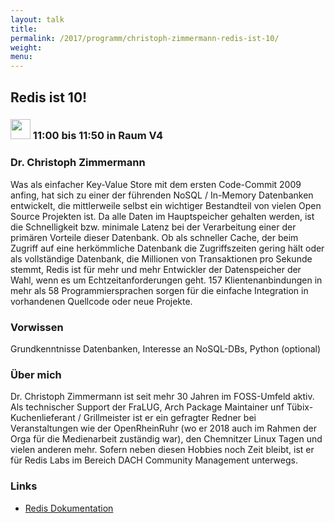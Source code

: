 ```yaml
---
layout: talk
title:
permalink: /2017/programm/christoph-zimmermann-redis-ist-10/
weight:
menu:
---
```

## Redis ist 10!

### <img height = "32" src="../../../images/talk.svg"> 11:00 bis 11:50 in Raum V4

### Dr. Christoph Zimmermann

Was als einfacher Key-Value Store mit dem ersten Code-Commit 2009 anfing, hat sich zu einer der führenden NoSQL / In-Memory Datenbanken entwickelt, die mittlerweile selbst ein wichtiger Bestandteil von vielen Open Source Projekten ist. Da alle Daten  im Hauptspeicher gehalten werden, ist die Schnelligkeit bzw. minimale Latenz bei der Verarbeitung einer der primären Vorteile dieser Datenbank. Ob als schneller Cache, der beim Zugriff auf eine herkömmliche Datenbank die Zugriffszeiten gering hält oder als vollständige Datenbank, die Millionen von Transaktionen pro Sekunde stemmt, Redis ist für mehr und mehr Entwickler der Datenspeicher der Wahl, wenn es um Echtzeitanforderungen geht. 157 Klientenanbindungen in mehr als 58 Programmiersprachen sorgen für die einfache Integration in vorhandenen Quellcode oder neue Projekte.

### Vorwissen

Grundkenntnisse Datenbanken, Interesse an NoSQL-DBs, Python (optional)

### Über mich

 Dr. Christoph Zimmermann ist seit mehr 30 Jahren im FOSS-Umfeld aktiv. Als technischer Support der FraLUG, Arch Package Maintainer unf Tübix-Kuchenlieferant / Grillmeister ist er ein gefragter Redner bei Veranstaltungen wie der OpenRheinRuhr (wo er 2018 auch im Rahmen der Orga für die Medienarbeit zuständig war), den Chemnitzer Linux Tagen und vielen anderen mehr. Sofern neben diesen Hobbies noch Zeit bleibt, ist er für Redis Labs im Bereich DACH Community Management unterwegs.

### Links

- <a href="https://redis.io" target="_blank">Redis Dokumentation</a>